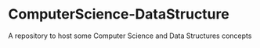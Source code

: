 # ComputerScience-DataStructure
A repository to host some Computer Science and Data Structures concepts
